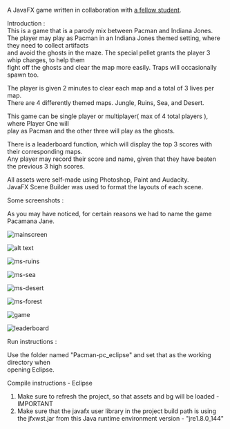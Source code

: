A JavaFX game written in collaboration with [a fellow student](https://github.com/HenrygShen).    

Introduction :    
This is a game that is a parody mix between Pacman and Indiana Jones.    
The player may play as Pacman in an Indiana Jones themed setting, where they need to collect artifacts    
and avoid the ghosts in the maze. The special pellet grants the player 3 whip charges, to help them   
fight off the ghosts and clear the map more easily. Traps will occasionally spawn too.     

The player is given 2 minutes to clear each map and a total of 3 lives per map.    
There are 4 differently themed maps. Jungle, Ruins, Sea, and Desert.    

This game can be single player or multiplayer( max of 4 total players ), where Player One will    
play as Pacman and the other three will play as the ghosts.

There is a leaderboard function, which will display the top 3 scores with their corresponding maps.    
Any player may record their score and name, given that they have beaten the previous 3 high scores.    

All assets were self-made using Photoshop, Paint and Audacity.    
JavaFX Scene Builder was used to format the layouts of each scene.    


Some screenshots :    
    
As you may have noticed, for certain reasons we had to name the game Pacamana Jane.    

![mainscreen](https://puu.sh/BCala/e2efe4c917.png)   

    
![alt text](https://puu.sh/BCamO/8bf4136864.jpg)   
    

![ms-ruins](https://puu.sh/BCanG/cb3fbd4549.png)    

    
![ms-sea](https://puu.sh/BCaqq/0e8e791146.png)    

    
![ms-desert](https://puu.sh/BCanG/cb3fbd4549.png)    

    
![ms-forest](https://puu.sh/BCau7/af71715878.jpg)    

    
![game](https://puu.sh/BCajT/0048ad478f.png)    

    
![leaderboard](https://puu.sh/BCawr/4c04cc56e7.jpg)    


Run instructions :    

Use the folder named "Pacman-pc_eclipse" and set that as the working directory when  
opening Eclipse.

Compile instructions - Eclipse  
1) Make sure to refresh the project, so that assets and bg will be loaded - IMPORTANT    
2) Make sure that the javafx user library in the project build path is using the jfxwst.jar from this Java runtime environment version - "jre1.8.0_144"     
					   
